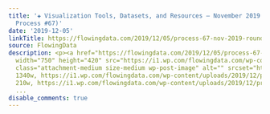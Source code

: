 ```yaml
---
title: '✚ Visualization Tools, Datasets, and Resources — November 2019 Roundup (The
  Process #67)'
date: '2019-12-05'
linkTitle: https://flowingdata.com/2019/12/05/process-67-nov-2019-roundup/
source: FlowingData
description: <p><a href="https://flowingdata.com/2019/12/05/process-67-nov-2019-roundup/"><img
  width="750" height="420" src="https://i1.wp.com/flowingdata.com/wp-content/uploads/2019/12/process-67-featured.png?fit=750%2C420&amp;ssl=1"
  class="attachment-medium size-medium wp-post-image" alt="" srcset="https://i1.wp.com/flowingdata.com/wp-content/uploads/2019/12/process-67-featured.png?w=1340&amp;ssl=1
  1340w, https://i1.wp.com/flowingdata.com/wp-content/uploads/2019/12/process-67-featured.png?resize=210%2C118&amp;ssl=1
  210w, https://i1.wp.com/flowingdata.com/wp-content/uploads/2019/12/process-67-featured.png
  ...
disable_comments: true
---
```

<p><a href="https://flowingdata.com/2019/12/05/process-67-nov-2019-roundup/"><img width="750" height="420" src="https://i1.wp.com/flowingdata.com/wp-content/uploads/2019/12/process-67-featured.png?fit=750%2C420&amp;ssl=1" class="attachment-medium size-medium wp-post-image" alt="" srcset="https://i1.wp.com/flowingdata.com/wp-content/uploads/2019/12/process-67-featured.png?w=1340&amp;ssl=1 1340w, https://i1.wp.com/flowingdata.com/wp-content/uploads/2019/12/process-67-featured.png?resize=210%2C118&amp;ssl=1 210w, https://i1.wp.com/flowingdata.com/wp-content/uploads/2019/12/process-67-featured.png ...
